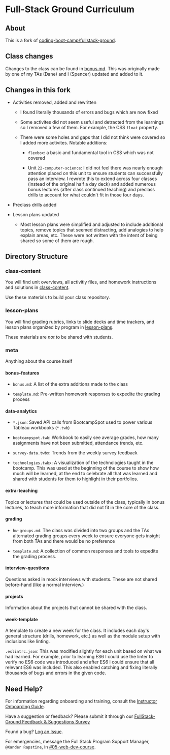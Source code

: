 # Full-Stack Ground Curriculum

## About

This is a fork of [coding-boot-camp/fullstack-ground](https://github.com/coding-boot-camp/fullstack-ground).

## Class changes

Changes to the class can be found in [bonus.md](./meta/bonus-features/bonus.md). This was originally made by one of my TAs (Dane) and I (Spencer) updated and added to it.

## Changes in this fork

- Activities removed, added and rewritten

  - I found literally thousands of errors and bugs which are now fixed

  - Some activites did not seem useful and detracted from the learnings so I removed a few of them. For example, the CSS `float` property.

  - There were some holes and gaps that I did not think were covered so I added more activites. Notable additions:

    - `flexbox`: a basic and fundamental tool in CSS which was not covered

    - Unit `22-computer-science`: I did not feel there was nearly enough attention placed on this unit to ensure students can successfully pass an interview. I rewrote this to extend across four classes (instead of the original half a day deck) and added numerous bonus lectures (after class continued teaching) and preclass drills to account for what couldn't fit in those four days.

- Preclass drills added

- Lesson plans updated

  - Most lesson plans were simplified and adjusted to include additional topics, remove topics that seemed distracting, add analogies to help explain areas, etc. These were not written with the intent of being shared so some of them are rough.

## Directory Structure

### class-content

You will find unit overviews, all activitiy files, and homework instructions and solutions in [class-content](class-content).

Use these materials to build your class repository.

### lesson-plans

You will find grading rubrics, links to slide decks and time trackers, and lesson plans organized by program in [lesson-plans](lesson-plans).

These materials are _not_ to be shared with students.

### meta

Anything about the course itself

#### bonus-features

- `bonus.md`: A list of the extra additions made to the class

- `template.md`: Pre-written homework responses to expedite the grading process

#### data-analytics

- `*.json`: Saved API calls from BootcampSpot used to power various Tableau workbooks (`*.twb`)

- `bootcampspot.twb`: Workbook to easily see average grades, how many assignments have not been submitted, attendance trends, etc.

- `survey-data.twbx`: Trends from the weekly survey feedback

- `technologies.twbx`: A visualization of the technologies taught in the bootcamp. This was used at the beginning of the course to show how much will be learned, at the end to celebrate all that was learned and shared with students for them to highlight in their portfolios.

#### extra-teaching

Topics or lectures that could be used outside of the class, typically in bonus lectures, to teach more information that did not fit in the core of the class.

#### grading

- `hw-groups.md`: The class was divided into two groups and the TAs alternated grading groups every week to ensure everyone gets insight from both TAs and there would be no preference

- `template.md`: A collection of common responses and tools to expedite the grading process.

#### interview-questions

Questions asked in mock interviews with students. These are not shared before-hand (like a normal interview.)

#### projects

Information about the projects that cannot be shared with the class.

#### week-template

A template to create a new week for the class. It includes each day's general structure (drills, homework, etc.) as well as the module setup with inclusions like linting.

`.eslintrc.json`: This was modified slightly for each unit based on what we had learned. For example, prior to learning ES6 I could use the linter to verify no ES6 code was introduced and after ES6 I could ensure that all relevant ES6 was included. This also enabled catching and fixing literally thousands of bugs and errors in the given code.

## Need Help?

For information regarding onboarding and training, consult the [Instructor Onboarding Guide](https://coding-bootcamp-instructor-onboarding-prework.readthedocs-hosted.com/en/latest/).

Have a suggestion or feedback? Please submit it through our [FullStack-Ground Feedback & Suggestions Survey](https://forms.gle/pRduJubbPK9fu22R7)

Found a bug? [Log an Issue](https://github.com/coding-boot-camp/FullStack-Ground/issues).

For emergencies, message the Full Stack Program Support Manager, `@Xander Rapstine`, in [#05-web-dev-course](https://trilogyed-instruction.slack.com/messages/C1073F9N0/).
